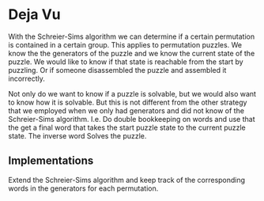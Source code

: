 # Deja Vu
With the Schreier-Sims algorithm we can determine if a certain permutation is
contained in a certain group. This applies to permutation puzzles. We know the
the generators of the puzzle and we know the current state of the puzzle. We
would like to know if that state is reachable from the start by puzzling. Or if
someone disassembled the puzzle and assembled it incorrectly.

Not only do we want to know if a puzzle is solvable, but we would also want to
know how it is solvable. But this is not different from the other strategy that
we employed when we only had generators and did not know of the Schreier-Sims
algorithm. I.e. Do double bookkeeping on words and use that the get a final word
that takes the start puzzle state to the current puzzle state. The inverse word
Solves the puzzle.

## Implementations
Extend the Schreier-Sims algorithm and keep track of the corresponding words in
the generators for each permutation.
